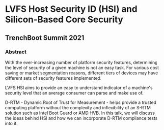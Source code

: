# LVFS Host Security ID (HSI) and Silicon-Based Core Security

## TrenchBoot Summit 2021

### Abstract

With the ever-increasing number of platform security features, determining the
level of security of a given machine is not an easy task. For various cost
saving or market segmentation reasons, different tiers of devices may have
different sets of security features implemented.

LVFS HSI aims to provide an easy to understand indicator of a machine's security
level that an average consumer can parse and make use of.

D-RTM - Dynamic Root of Trust for Measurement - helps provide a trusted
computing platform without the complexity and inflexibility of an S-RTM solution
such as Intel Boot Guard or AMD HVB. In this talk, we will discuss the ideas
behind HSI and how we can incorporate D-RTM compliance tests into it.

